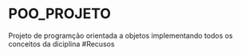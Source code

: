# POO_PROJETO
Projeto de programção orientada a objetos implementando todos os conceitos da diciplina 
#Recusos
